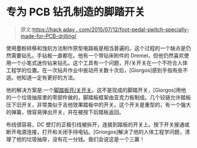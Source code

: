 # 专为 PCB 钻孔制造的脚踏开关

> 原文:[https://hack aday . com/2015/07/12/foot-pedal-switch-specially-made-for-PCB-drilling/](https://hackaday.com/2015/07/12/foot-pedal-switch-specifically-made-for-pcb-drilling/)

使用墨粉转移和蚀刻方法制作原型电路板是相当普遍的。这个过程的一个缺点是仍然需要钻孔。手钻板一直都在。他有一个带钻床附件的 Dremel，但他仍然喜欢使用一个小笔式迷你钻来钻孔。这个工具有一个问题，开/关开关在一个不符合人体工程学的位置。在一次钻井作业中扳动开关数十次后，[Giorgos]感到手指有些不适。他知道一定有更好的方法。

他的解决方案是:一个[脚踏板开/关开关](http://pcbheaven.com/projectpages/Homemade_Foot_Pedal_For_PCB_Drill/)。这不是现成的脚踏开关，[Giorgos]用他的一个垃圾抽屉里的零部件做的。脚踏板框架由亚克力板制成。几个铰链允许踏板压下旧开关，非常类似于吉他效果踏板中的开关。这个开关是重型的，有一个强大的弹簧，很容易弹出开关，并在被按下后踏板返回。

布线很容易，DC 壁灯的正极引线被拆开，连接到踏板的开关上。按下开关接通或断开电源连接，打开和关闭手持电钻。[Griorgos]解决了他的人体工程学问题，清理了他的垃圾抽屉，没有花一分钱。我们会说这是一个三赢！